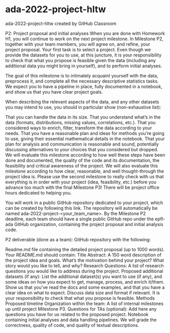 # ada-2022-project-hltw
ada-2022-project-hltw created by GitHub Classroom

P2: Project proposal and initial analyses
When you are done with Homework H1, you will continue to work on the next project milestone. In Milestone P2, together with your team members, you will agree on, and refine, your project proposal. Your first task is to select a project. Even though we provide the datasets for you to use, at this juncture, it is your responsibility to check that what you propose is feasible given the data (including any additional data you might bring in yourself), and to perform initial analyses.

The goal of this milestone is to intimately acquaint yourself with the data, preprocess it, and complete all the necessary descriptive statistics tasks. We expect you to have a pipeline in place, fully documented in a notebook, and show us that you have clear project goals.

When describing the relevant aspects of the data, and any other datasets you may intend to use, you should in particular show (non-exhaustive list):

That you can handle the data in its size.
That you understand what’s in the data (formats, distributions, missing values, correlations, etc.).
That you considered ways to enrich, filter, transform the data according to your needs.
That you have a reasonable plan and ideas for methods you’re going to use, giving their essential mathematical details in the notebook.
That your plan for analysis and communication is reasonable and sound, potentially discussing alternatives to your choices that you considered but dropped.
We will evaluate this milestone according to how well these steps have been done and documented, the quality of the code and its documentation, the feasibility and critical awareness of the project. We will also evaluate this milestone according to how clear, reasonable, and well thought-through the project idea is. Please use the second milestone to really check with us that everything is in order with your project (idea, feasibility, etc.) before you advance too much with the final Milestone P3! There will be project office hours dedicated to helping you.

You will work in a public GitHub repository dedicated to your project, which can be created by following this link. The repository will automatically be named ada-2022-project-<your_team_name>. By the Milestone P2 deadline, each team should have a single public GitHub repo under the epfl-ada GitHub organization, containing the project proposal and initial analysis code.

P2 deliverable (done as a team): GitHub repository with the following:

Readme.md file containing the detailed project proposal (up to 1000 words). Your README.md should contain:
Title
Abstract: A 150 word description of the project idea and goals. What’s the motivation behind your project? What story would you like to tell, and why?
Research Questions: A list of research questions you would like to address during the project.
Proposed additional datasets (if any): List the additional dataset(s) you want to use (if any), and some ideas on how you expect to get, manage, process, and enrich it/them. Show us that you’ve read the docs and some examples, and that you have a clear idea on what to expect. Discuss data size and format if relevant. It is your responsibility to check that what you propose is feasible.
Methods
Proposed timeline
Organization within the team: A list of internal milestones up until project Milestone P3.
Questions for TAs (optional): Add here any questions you have for us related to the proposed project.
Notebook containing initial analyses and data handling pipelines. We will grade the correctness, quality of code, and quality of textual descriptions.
